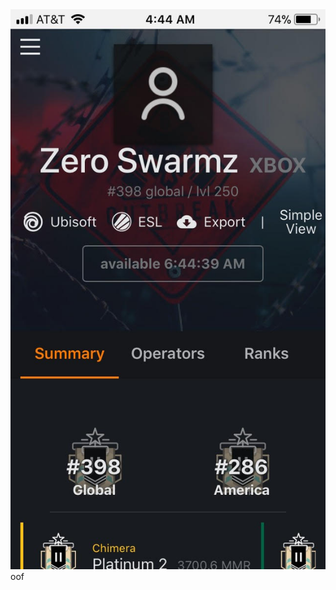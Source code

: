 <html>
<head>
  <meta charset="UTF-8">
  
<link rel="stylesheet" type="text/css" herf="mystylesheet.css">
  <img src="https://github.com/ZeroSwarmz/R6Stats/blob/master/.gitignore/image.jpg?raw=true">
  <a href"https://zeroswarmz.github.io/oof/">oof</a>
</head>
<body>
  
  </body>
  
</html>
